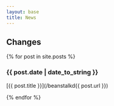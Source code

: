 ```yaml
---
layout: base
title: News
---
```


## Changes

{% for post in site.posts %}

### {{ post.date | date_to_string }}

[{{ post.title }}](/beanstalkd{{ post.url }})

{% endfor %}

